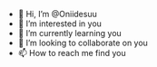 - 👋 Hi, I’m @Oniidesuu
- 👀 I’m interested in you
- 🌱 I’m currently learning you
- 💞️ I’m looking to collaborate on you
- 📫 How to reach me find you

<!---
Oniidesuu/Oniidesuu is a ✨ special ✨ repository because its `README.md` (this file) appears on your GitHub profile.
You can click the Preview link to take a look at your changes.
--->
